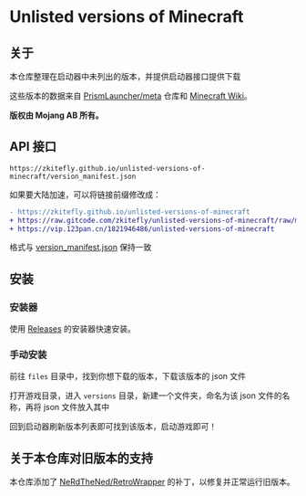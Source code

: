 # Unlisted versions of Minecraft

## 关于

本仓库整理在启动器中未列出的版本，并提供启动器接口提供下载

这些版本的数据来自 [PrismLauncher/meta](https://github.com/PrismLauncher/meta) 仓库和 [Minecraft Wiki](https://zh.minecraft.wiki/)。

**版权由 Mojang AB 所有。**

## API 接口

```
https://zkitefly.github.io/unlisted-versions-of-minecraft/version_manifest.json
```

如果要大陆加速，可以将链接前缀修改成：

```diff
- https://zkitefly.github.io/unlisted-versions-of-minecraft
+ https://raw.gitcode.com/zkitefly/unlisted-versions-of-minecraft/raw/main
+ https://vip.123pan.cn/1821946486/unlisted-versions-of-minecraft
```

格式与 [version_manifest.json](https://zh.minecraft.wiki/w/Version_manifest.json) 保持一致

## 安装

### 安装器

使用 [Releases](https://github.com/zkitefly/unlisted-versions-of-minecraft/releases) 的安装器快速安装。

### 手动安装

前往 `files` 目录中，找到你想下载的版本，下载该版本的 json 文件

打开游戏目录，进入 `versions` 目录，新建一个文件夹，命名为该 json 文件的名称，再将 json 文件放入其中

回到启动器刷新版本列表即可找到该版本，启动游戏即可！

## 关于本仓库对旧版本的支持

本仓库添加了 [NeRdTheNed/RetroWrapper](https://github.com/NeRdTheNed/RetroWrapper) 的补丁，以修复并正常运行旧版本。
